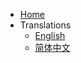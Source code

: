 - [Home](sections/en-us/)
- Translations
  - [English](sections/en-us/)
  - [简体中文](sections/zh-cn/)

